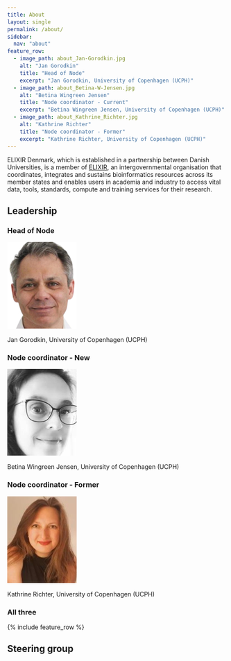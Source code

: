 ```yaml
---
title: About
layout: single
permalink: /about/
sidebar:
  nav: "about"
feature_row:
  - image_path: about_Jan-Gorodkin.jpg
    alt: "Jan Gorodkin"
    title: "Head of Node"
    excerpt: "Jan Gorodkin, University of Copenhagen (UCPH)"
  - image_path: about_Betina-W-Jensen.jpg
    alt: "Betina Wingreen Jensen"
    title: "Node coordinator - Current"
    excerpt: "Betina Wingreen Jensen, University of Copenhagen (UCPH)"
  - image_path: about_Kathrine_Richter.jpg
    alt: "Kathrine Richter"
    title: "Node coordinator - Former"
    excerpt: "Kathrine Richter, University of Copenhagen (UCPH)"
---
```


ELIXIR Denmark, which is established in a partnership between Danish Universities, is a member of [ELIXIR](https://elixir-europe.org/), an intergovernmental organisation that coordinates, integrates and sustains bioinformatics resources across its member states and enables users in academia and industry to access vital data, tools, standards, compute and training services for their research. 

## Leadership

### Head of Node

![Jan Gorodkin](about_Jan-Gorodkin.jpg) 

Jan Gorodkin, University of Copenhagen (UCPH)

### Node coordinator - New

![Betina Wingreen Jensen](about_Betina-W-Jensen.jpg) 

Betina Wingreen Jensen, University of Copenhagen (UCPH)

### Node coordinator - Former

![Kathrine Richter](about_Kathrine_Richter.jpg)

Kathrine Richter, University of Copenhagen (UCPH)


### All three


{% include feature_row %}

## Steering group

